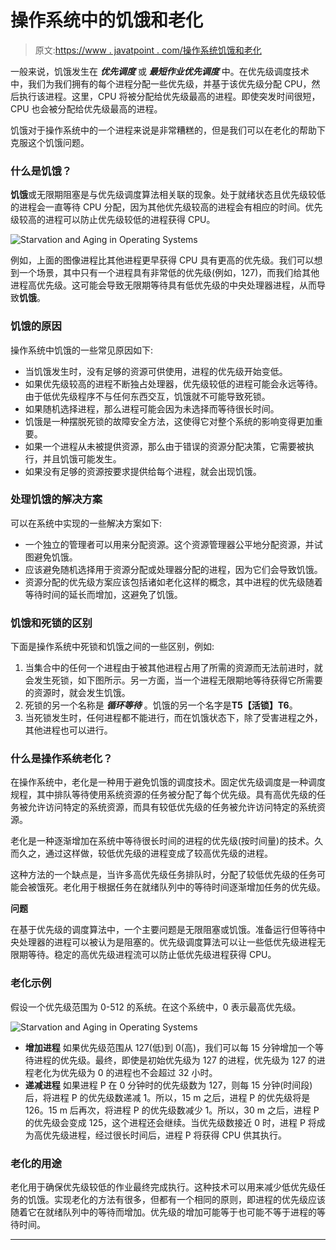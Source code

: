 # 操作系统中的饥饿和老化

> 原文:[https://www . javatpoint . com/操作系统饥饿和老化](https://www.javatpoint.com/starvation-and-aging-in-operating-systems)

一般来说，饥饿发生在 ***优先调度*** 或 ***最短作业优先调度*** 中。在优先级调度技术中，我们为我们拥有的每个进程分配一些优先级，并基于该优先级分配 CPU，然后执行该进程。这里，CPU 将被分配给优先级最高的进程。即使突发时间很短，CPU 也会被分配给优先级最高的进程。

饥饿对于操作系统中的一个进程来说是非常糟糕的，但是我们可以在老化的帮助下克服这个饥饿问题。

### 什么是饥饿？

**饥饿**或无限期阻塞是与优先级调度算法相关联的现象。处于就绪状态且优先级较低的进程会一直等待 CPU 分配，因为其他优先级较高的进程会有相应的时间。优先级较高的进程可以防止优先级较低的进程获得 CPU。

![Starvation and Aging in Operating Systems](../Images/de5c01f0bf41b69f2e01600cbb5898a5.png)

例如，上面的图像进程比其他进程更早获得 CPU 具有更高的优先级。我们可以想到一个场景，其中只有一个进程具有非常低的优先级(例如，127)，而我们给其他进程高优先级。这可能会导致无限期等待具有低优先级的中央处理器进程，从而导致**饥饿**。

### 饥饿的原因

操作系统中饥饿的一些常见原因如下:

*   当饥饿发生时，没有足够的资源可供使用，进程的优先级开始变低。
*   如果优先级较高的进程不断独占处理器，优先级较低的进程可能会永远等待。由于低优先级程序不与任何东西交互，饥饿就不可能导致死锁。
*   如果随机选择进程，那么进程可能会因为未选择而等待很长时间。
*   饥饿是一种摆脱死锁的故障安全方法，这使得它对整个系统的影响变得更加重要。
*   如果一个进程从未被提供资源，那么由于错误的资源分配决策，它需要被执行，并且饥饿可能发生。
*   如果没有足够的资源按要求提供给每个进程，就会出现饥饿。

### 处理饥饿的解决方案

可以在系统中实现的一些解决方案如下:

*   一个独立的管理者可以用来分配资源。这个资源管理器公平地分配资源，并试图避免饥饿。
*   应该避免随机选择用于资源分配或处理器分配的进程，因为它们会导致饥饿。
*   资源分配的优先级方案应该包括诸如老化这样的概念，其中进程的优先级随着等待时间的延长而增加，这避免了饥饿。

### 饥饿和死锁的区别

下面是操作系统中死锁和饥饿之间的一些区别，例如:

1.  当集合中的任何一个进程由于被其他进程占用了所需的资源而无法前进时，就会发生死锁，如下图所示。另一方面，当一个进程无限期地等待获得它所需要的资源时，就会发生饥饿。
2.  死锁的另一个名称是 ***循环等待*** 。饥饿的另一个名字是**T5【活锁】T6**。
3.  当死锁发生时，任何进程都不能进行，而在饥饿状态下，除了受害进程之外，其他进程也可以进行。

### 什么是操作系统老化？

在操作系统中，老化是一种用于避免饥饿的调度技术。固定优先级调度是一种调度规程，其中排队等待使用系统资源的任务被分配了每个优先级。具有高优先级的任务被允许访问特定的系统资源，而具有较低优先级的任务被允许访问特定的系统资源。

老化是一种逐渐增加在系统中等待很长时间的进程的优先级(按时间量)的技术。久而久之，通过这样做，较低优先级的进程变成了较高优先级的进程。

这种方法的一个缺点是，当许多高优先级任务排队时，分配了较低优先级的任务可能会被饿死。老化用于根据任务在就绪队列中的等待时间逐渐增加任务的优先级。

**问题**

在基于优先级的调度算法中，一个主要问题是无限阻塞或饥饿。准备运行但等待中央处理器的进程可以被认为是阻塞的。优先级调度算法可以让一些低优先级进程无限期等待。稳定的高优先级进程流可以防止低优先级进程获得 CPU。

### 老化示例

假设一个优先级范围为 0-512 的系统。在这个系统中，0 表示最高优先级。

![Starvation and Aging in Operating Systems](../Images/184ee9976ce5ae2bfc074674513804a8.png)

*   **增加进程**
    如果优先级范围从 127(低)到 0(高)，我们可以每 15 分钟增加一个等待进程的优先级。最终，即使是初始优先级为 127 的进程，优先级为 127 的进程老化为优先级为 0 的进程也不会超过 32 小时。
*   **递减进程**
    如果进程 P 在 0 分钟时的优先级数为 127，则每 15 分钟(时间段)后，将进程 P 的优先级数递减 1。所以，15 m 之后，进程 P 的优先级将是 126。15 m 后再次，将进程 P 的优先级数减少 1。所以，30 m 之后，进程 P 的优先级会变成 125，这个进程还会继续。当优先级数接近 0 时，进程 P 将成为高优先级进程，经过很长时间后，进程 P 将获得 CPU 供其执行。

### 老化的用途

老化用于确保优先级较低的作业最终完成执行。这种技术可以用来减少低优先级任务的饥饿。实现老化的方法有很多，但都有一个相同的原则，即进程的优先级应该随着它在就绪队列中的等待而增加。优先级的增加可能等于也可能不等于进程的等待时间。

* * *
